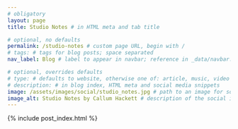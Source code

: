 ```yaml
---
# obligatory
layout: page
title: Studio Notes # in HTML meta and tab title

# optional, no defaults
permalink: /studio-notes # custom page URL, begin with /
# tags: # tags for blog posts; space separated
nav_label: Blog # label to appear in navbar; reference in _data/navbar.yml

# optional, overrides defaults
# type: # defaults to website, otherwise one of: article, music, video
# description: # in blog index, HTML meta and social media snippets
image: /assets/images/social/studio_notes.jpg # path to an image for social media shares, AR 1.9:1, typically 1200x630, begin with /
image_alt: Studio Notes by Callum Hackett # description of the social image
---
```

{% include post_index.html %}